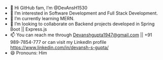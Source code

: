 - 👋 Hi GitHub fam, I’m @DevAnsH1530
- 👀 I’m interested in Software Development and Full Stack Development.
- 🌱 I’m currently learning MERN.
- 💞️ I’m looking to collaborate on Backend projects developed in Spring Boot || Express.js
- 📫 You can reach me through Devanshgupta1947@gmail.com || +91 989-7854-777 or can visit my LinkedIn profile https://www.linkedin.com/in/devansh-s-gupta/
- 😄 Pronouns: Him
<!--- ⚡ Fun fact: ...
DevAnsH1530/DevAnsH1530 is a ✨ special ✨ repository because its `README.md` (this file) appears on your GitHub profile.
You can click the Preview link to take a look at your changes.
--->
